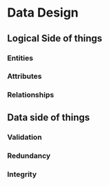 # Data Design

## Logical Side of things

### Entities

### Attributes

### Relationships

## Data side of things

### Validation

### Redundancy

### Integrity

